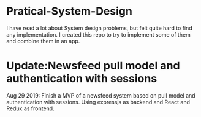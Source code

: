 # Pratical-System-Design
I have read a lot about System design problems, but felt quite hard to find any implementation. I created this repo to try to implement some of them and combine them in an app.
# Update:Newsfeed pull model and authentication with sessions 
Aug 29 2019: Finish a MVP of a newsfeed system based on pull model and authentication with sessions. Using expressjs as backend and  React and Redux as frontend.
